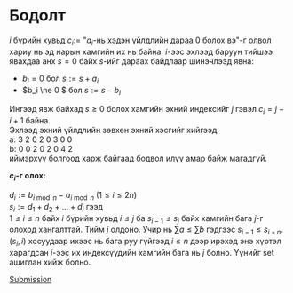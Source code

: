 # Бодолт

$i$ бүрийн хувьд $c_i:=$ "$a_i$-нь хэдэн үйлдлийн дараа 0 болох вэ"-г олвол хариу нь эд нарын хамгийн их нь байна. $i$-ээс эхлээд баруун тийшээ явахдаа анх $s=0$ байх $s$-ийг дараах байдлаар шинэчлээд явна:
* $b_i=0$ бол $s:=s+a_i$
* $b_i \ne 0 $ бол $s:=s-b_i$

Ингээд явж байхад $s \ge 0$ болох хамгийн эхний индексийг $j$ гэвэл $c_i=j-i+1$ байна.  
Эхлээд эхний үйлдлийн зөвхөн эхний хэсгийг хийгээд  
a: 3 2 0 2 0 3 0 0  
b: 0 0 2 0 2 0 4 2  
иймэрхүү болгоод харж байгаад бодвол илүү амар байж магадгүй.

**$c_i$-г олох:**  

$d_i:=b_{i \bmod n}-a_{i \bmod n}\;(1 \le i \le 2n)$  
$s_i:=d_1+d_2+\dots+d_i$
гээд  
$1 \le i \le n$ байх $i$ бүрийн хувьд $i \le j$ ба $s_{i-1} \le s_j$ байх хамгийн бага $j$-г олоход хангалттай. Тийм $j$ олдоно. Учир нь $\sum a \le \sum b$ гэдгээс $s_{i-1} \le s_{i+n}$. $(s_i, i)$ хосуудаар ихээс нь бага руу гүйгээд $i \le n$ дээр ирэхэд энэ хүртэл харагдсан $i$-ээс их индексүүдийн хамгийн бага нь $j$ болно. Үүнийг set ашиглан хийж болно.

[Submission](https://codeforces.com/contest/2089/submission/312041830)
